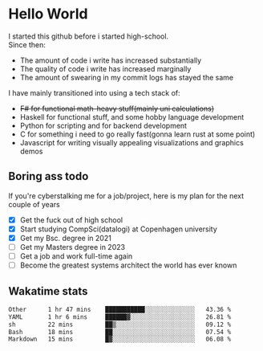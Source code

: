 # Hello World

I started this github before i started high-school.  
Since then:
- The amount of code i write has increased substantially
- The quality of code i write has increased marginally
- The amount of swearing in my commit logs has stayed the same

I have mainly transitioned into using a tech stack of:
- ~~F# for functional math-heavy stuff(mainly uni calculations)~~
- Haskell for functional stuff, and some hobby language development
- Python for scripting and for backend development
- C for something i need to go really fast(gonna learn rust at some point)
- Javascript for writing visually appealing visualizations and graphics demos

## Boring ass todo
If you're cyberstalking me for a job/project, here is my plan for the next couple of years
- [x] Get the fuck out of high school
- [x] Start studying CompSci(datalogi) at Copenhagen university
- [x] Get my Bsc. degree in 2021
- [ ] Get my Masters degree in 2023
- [ ] Get a job and work full-time again
- [ ] Become the greatest systems architect the world has ever known

## Wakatime stats
<!--START_SECTION:waka-->

```txt
Other      1 hr 47 mins    ███████████░░░░░░░░░░░░░░   43.36 %
YAML       1 hr 6 mins     ██████▓░░░░░░░░░░░░░░░░░░   26.81 %
sh         22 mins         ██▒░░░░░░░░░░░░░░░░░░░░░░   09.12 %
Bash       18 mins         ██░░░░░░░░░░░░░░░░░░░░░░░   07.54 %
Markdown   15 mins         █▓░░░░░░░░░░░░░░░░░░░░░░░   06.08 %
```

<!--END_SECTION:waka-->
